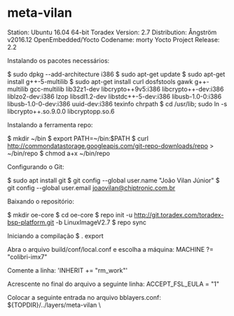 # meta-vilan
Station: Ubuntu 16.04 64-bit
Toradex Version: 2.7
Distribution: Ångström v2016.12
OpenEmbedded/Yocto Codename: morty
Yocto Project Release: 2.2

Instalando os pacotes necessários:

$ sudo dpkg --add-architecture i386
$ sudo apt-get update
$ sudo apt-get install g++-5-multilib
$ sudo apt-get install curl dosfstools gawk g++-multilib gcc-multilib lib32z1-dev libcrypto++9v5:i386 libcrypto++-dev:i386 liblzo2-dev:i386 lzop libsdl1.2-dev libstdc++-5-dev:i386 libusb-1.0-0:i386 libusb-1.0-0-dev:i386 uuid-dev:i386 texinfo chrpath
$ cd /usr/lib; sudo ln -s libcrypto++.so.9.0.0 libcryptopp.so.6

Instalando a ferramenta repo:

$ mkdir ~/bin
$ export PATH=~/bin:$PATH
$ curl http://commondatastorage.googleapis.com/git-repo-downloads/repo > ~/bin/repo
$ chmod a+x ~/bin/repo

Configurando o Git:

$ sudo apt install git
$ git config --global user.name "João Vilan Júnior"
$ git config --global user.email joaovilan@chiptronic.com.br

Baixando o repositório:

$ mkdir oe-core
$ cd oe-core
$ repo init -u http://git.toradex.com/toradex-bsp-platform.git -b LinuxImageV2.7
$ repo sync

Iniciando a compilação
$ . export

Abra o arquivo build/conf/local.conf e escolha a máquina:
MACHINE ?= "colibri-imx7"

Comente a linha:
'INHERIT += "rm_work"'

Acrescente no final do arquivo a seguinte linha:
ACCEPT_FSL_EULA = "1"


Colocar a seguinte entrada no arquivo bblayers.conf:
${TOPDIR}/../layers/meta-vilan \
